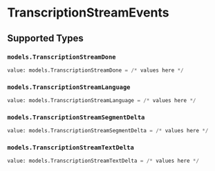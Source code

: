 # TranscriptionStreamEvents


## Supported Types

### `models.TranscriptionStreamDone`

```python
value: models.TranscriptionStreamDone = /* values here */
```

### `models.TranscriptionStreamLanguage`

```python
value: models.TranscriptionStreamLanguage = /* values here */
```

### `models.TranscriptionStreamSegmentDelta`

```python
value: models.TranscriptionStreamSegmentDelta = /* values here */
```

### `models.TranscriptionStreamTextDelta`

```python
value: models.TranscriptionStreamTextDelta = /* values here */
```

